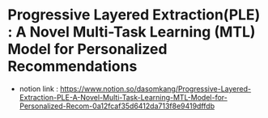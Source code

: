 # Progressive Layered Extraction(PLE) : A Novel Multi-Task Learning (MTL) Model for Personalized Recommendations

- notion link : https://www.notion.so/dasomkang/Progressive-Layered-Extraction-PLE-A-Novel-Multi-Task-Learning-MTL-Model-for-Personalized-Recom-0a12fcaf35d6412da713f8e9419dffdb